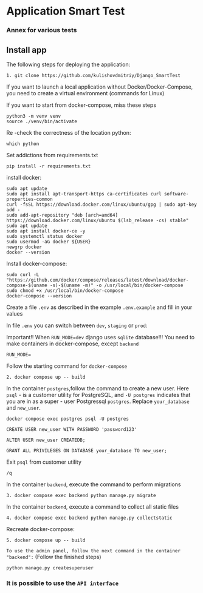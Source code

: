 # Application Smart Test

### Annex for various tests

## Install app

The following steps for deploying the application:

    1. git clone https://github.com/kulishovdmitriy/Django_SmartTest

If you want to launch a local application without Docker/Docker-Compose, you need to create a virtual environment (commands for Linux)

If you want to start from docker-compose, miss these steps

    python3 -m venv venv
    source ./venv/bin/activate

Re -check the correctness of the location python:

    which python

Set addictions from requirements.txt

    pip install -r requirements.txt

install docker:

    sudo apt update
    sudo apt install apt-transport-https ca-certificates curl software-properties-common
    curl -fsSL https://download.docker.com/linux/ubuntu/gpg | sudo apt-key add -
    sudo add-apt-repository "deb [arch=amd64] https://download.docker.com/linux/ubuntu $(lsb_release -cs) stable"
    sudo apt update
    sudo apt install docker-ce -y
    sudo systemctl status docker
    sudo usermod -aG docker ${USER}
    newgrp docker
    docker --version

Install docker-compose:

    sudo curl -L "https://github.com/docker/compose/releases/latest/download/docker-compose-$(uname -s)-$(uname -m)" -o /usr/local/bin/docker-compose
    sudo chmod +x /usr/local/bin/docker-compose
    docker-compose --version

Create a file `.env` as described in the example `.env.example` and fill in your values

In file `.env` you can switch between `dev`, `staging` or `prod`:

Important!! When `RUN_MODE=dev` django uses `sqlite` database!!! You need to make containers in docker-compose, except 
`backend` 

    RUN_MODE=

Follow the starting command for `docker-compose`

    2. docker compose up -- build

In the container `postgres`,follow the command to create a new user.
Here `psql` - is a customer utility for PostgreSQL, and `-U postgres` indicates that you are in as a super - user Postgressql `postgres`.
Replace `your_database` and `new_user`. 

    docker compose exec postgres psql -U postgres
    
    CREATE USER new_user WITH PASSWORD 'password123'

    ALTER USER new_user CREATEDB;

    GRANT ALL PRIVILEGES ON DATABASE your_database TO new_user;

Exit `psql` from customer utility

    /q

In the container `backend`, execute the command to perform migrations

    3. docker compose exec backend python manage.py migrate

In the container `backend`, execute a command to collect all static files

    4. docker compose exec backend python manage.py collectstatic

Recreate docker-compose:

    5. docker compose up -- build

`To use the admin panel, follow the next command in the container "backend":`
(Follow the finished steps)
 
    python manage.py createsuperuser

### It is possible to use the `API interface`